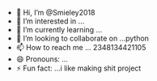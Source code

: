 - 👋 Hi, I’m @Smieley2018
- 👀 I’m interested in ...
- 🌱 I’m currently learning ...
- 💞️ I’m looking to collaborate on ...python
- 📫 How to reach me ... 2348134421105
- 😄 Pronouns: ...
- ⚡ Fun fact: ...i like making shit project

<!---
Smieley2018/Smieley2018 is a ✨ special ✨ repository because its `README.md` (this file) appears on your GitHub profile.
You can click the Preview link to take a look at your changes.
--->
